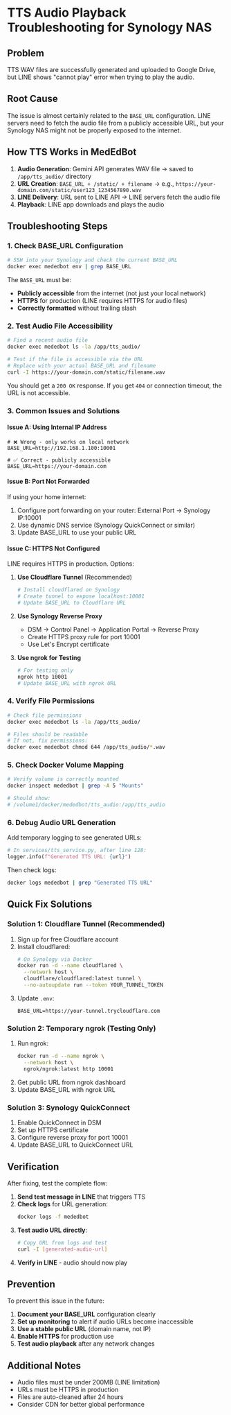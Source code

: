 # TTS Audio Playback Troubleshooting for Synology NAS

## Problem
TTS WAV files are successfully generated and uploaded to Google Drive, but LINE shows "cannot play" error when trying to play the audio.

## Root Cause
The issue is almost certainly related to the `BASE_URL` configuration. LINE servers need to fetch the audio file from a publicly accessible URL, but your Synology NAS might not be properly exposed to the internet.

## How TTS Works in MedEdBot

1. **Audio Generation**: Gemini API generates WAV file → saved to `/app/tts_audio/` directory
2. **URL Creation**: `BASE_URL + /static/ + filename` → e.g., `https://your-domain.com/static/user123_1234567890.wav`
3. **LINE Delivery**: URL sent to LINE API → LINE servers fetch the audio file
4. **Playback**: LINE app downloads and plays the audio

## Troubleshooting Steps

### 1. Check BASE_URL Configuration

```bash
# SSH into your Synology and check the current BASE_URL
docker exec mededbot env | grep BASE_URL
```

The `BASE_URL` must be:
- **Publicly accessible** from the internet (not just your local network)
- **HTTPS** for production (LINE requires HTTPS for audio files)
- **Correctly formatted** without trailing slash

### 2. Test Audio File Accessibility

```bash
# Find a recent audio file
docker exec mededbot ls -la /app/tts_audio/

# Test if the file is accessible via the URL
# Replace with your actual BASE_URL and filename
curl -I https://your-domain.com/static/filename.wav
```

You should get a `200 OK` response. If you get `404` or connection timeout, the URL is not accessible.

### 3. Common Issues and Solutions

#### Issue A: Using Internal IP Address
```env
# ❌ Wrong - only works on local network
BASE_URL=http://192.168.1.100:10001

# ✅ Correct - publicly accessible
BASE_URL=https://your-domain.com
```

#### Issue B: Port Not Forwarded
If using your home internet:
1. Configure port forwarding on your router: External Port → Synology IP:10001
2. Use dynamic DNS service (Synology QuickConnect or similar)
3. Update BASE_URL to use your public URL

#### Issue C: HTTPS Not Configured
LINE requires HTTPS in production. Options:
1. **Use Cloudflare Tunnel** (Recommended)
   ```bash
   # Install cloudflared on Synology
   # Create tunnel to expose localhost:10001
   # Update BASE_URL to Cloudflare URL
   ```

2. **Use Synology Reverse Proxy**
   - DSM → Control Panel → Application Portal → Reverse Proxy
   - Create HTTPS proxy rule for port 10001
   - Use Let's Encrypt certificate

3. **Use ngrok for Testing**
   ```bash
   # For testing only
   ngrok http 10001
   # Update BASE_URL with ngrok URL
   ```

### 4. Verify File Permissions

```bash
# Check file permissions
docker exec mededbot ls -la /app/tts_audio/

# Files should be readable
# If not, fix permissions:
docker exec mededbot chmod 644 /app/tts_audio/*.wav
```

### 5. Check Docker Volume Mapping

```bash
# Verify volume is correctly mounted
docker inspect mededbot | grep -A 5 "Mounts"

# Should show:
# /volume1/docker/mededbot/tts_audio:/app/tts_audio
```

### 6. Debug Audio URL Generation

Add temporary logging to see generated URLs:

```python
# In services/tts_service.py, after line 128:
logger.info(f"Generated TTS URL: {url}")
```

Then check logs:
```bash
docker logs mededbot | grep "Generated TTS URL"
```

## Quick Fix Solutions

### Solution 1: Cloudflare Tunnel (Recommended)
1. Sign up for free Cloudflare account
2. Install cloudflared:
   ```bash
   # On Synology via Docker
   docker run -d --name cloudflared \
     --network host \
     cloudflare/cloudflared:latest tunnel \
     --no-autoupdate run --token YOUR_TUNNEL_TOKEN
   ```
3. Update `.env`:
   ```env
   BASE_URL=https://your-tunnel.trycloudflare.com
   ```

### Solution 2: Temporary ngrok (Testing Only)
1. Run ngrok:
   ```bash
   docker run -d --name ngrok \
     --network host \
     ngrok/ngrok:latest http 10001
   ```
2. Get public URL from ngrok dashboard
3. Update BASE_URL with ngrok URL

### Solution 3: Synology QuickConnect
1. Enable QuickConnect in DSM
2. Set up HTTPS certificate
3. Configure reverse proxy for port 10001
4. Update BASE_URL to QuickConnect URL

## Verification

After fixing, test the complete flow:

1. **Send test message in LINE** that triggers TTS
2. **Check logs** for URL generation:
   ```bash
   docker logs -f mededbot
   ```
3. **Test audio URL directly**:
   ```bash
   # Copy URL from logs and test
   curl -I [generated-audio-url]
   ```
4. **Verify in LINE** - audio should now play

## Prevention

To prevent this issue in the future:

1. **Document your BASE_URL** configuration clearly
2. **Set up monitoring** to alert if audio URLs become inaccessible
3. **Use a stable public URL** (domain name, not IP)
4. **Enable HTTPS** for production use
5. **Test audio playback** after any network changes

## Additional Notes

- Audio files must be under 200MB (LINE limitation)
- URLs must be HTTPS in production
- Files are auto-cleaned after 24 hours
- Consider CDN for better global performance